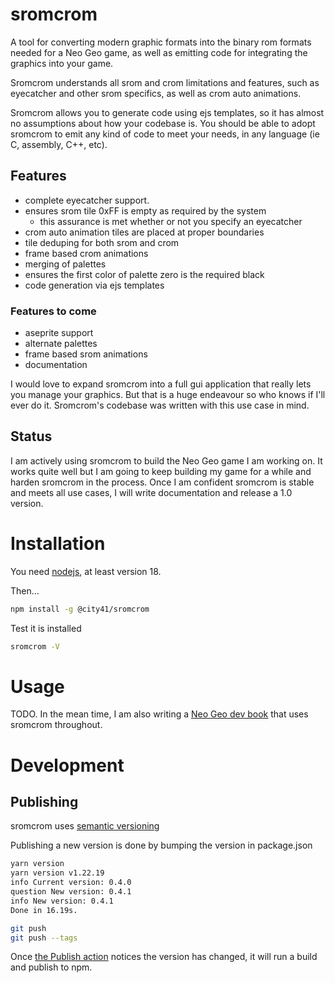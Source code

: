 # sromcrom

A tool for converting modern graphic formats into the binary rom formats needed for a Neo Geo game, as well as emitting code for integrating the graphics into your game.

Sromcrom understands all srom and crom limitations and features, such as eyecatcher and other srom specifics, as well as crom auto animations.

Sromcrom allows you to generate code using ejs templates, so it has almost no assumptions about how your codebase is. You should be able to adopt sromcrom to emit any kind of code to meet your needs, in any language (ie C, assembly, C++, etc).

## Features

- complete eyecatcher support.
- ensures srom tile 0xFF is empty as required by the system
  - this assurance is met whether or not you specify an eyecatcher
- crom auto animation tiles are placed at proper boundaries
- tile deduping for both srom and crom
- frame based crom animations
- merging of palettes
- ensures the first color of palette zero is the required black
- code generation via ejs templates

### Features to come

- aseprite support
- alternate palettes
- frame based srom animations
- documentation

I would love to expand sromcrom into a full gui application that really lets you manage your graphics. But that is a huge endeavour so who knows if I'll ever do it. Sromcrom's codebase was written with this use case in mind.

## Status

I am actively using sromcrom to build the Neo Geo game I am working on. It works quite well but I am going to keep building my game for a while and harden sromcrom in the process. Once I am confident sromcrom is stable and meets all use cases, I will write documentation and release a 1.0 version.

# Installation

You need [nodejs](https://nodejs.org/en), at least version 18.

Then...

```bash
npm install -g @city41/sromcrom
```

Test it is installed

```bash
sromcrom -V
```

# Usage

TODO. In the mean time, I am also writing a [Neo Geo dev book](https://github.com/city41/neo-geo-dev-book) that uses sromcrom throughout.

# Development

## Publishing

sromcrom uses [semantic versioning](https://semver.org/)

Publishing a new version is done by bumping the version in package.json

```bash
yarn version
yarn version v1.22.19
info Current version: 0.4.0
question New version: 0.4.1
info New version: 0.4.1
Done in 16.19s.

git push
git push --tags
```

Once [the Publish action](https://github.com/city41/sromcrom/actions/workflows/publish.yml) notices the version has changed, it will run a build and publish to npm.